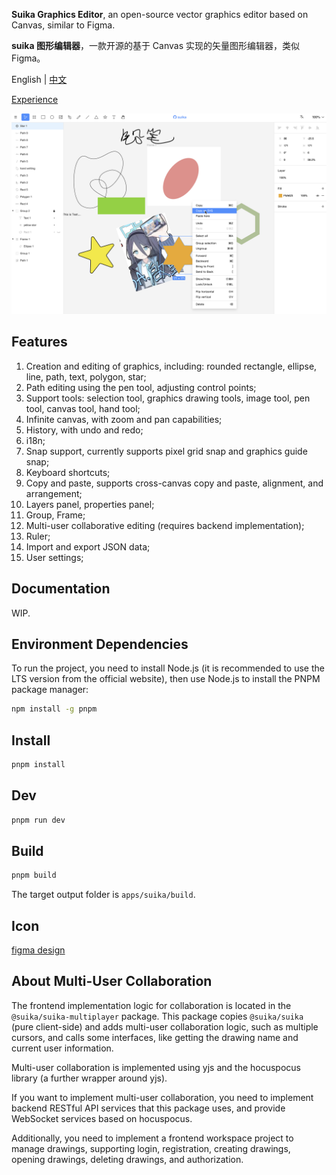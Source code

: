 **Suika Graphics Editor**, an open-source vector graphics editor based on Canvas, similar to Figma.

**suika 图形编辑器**，一款开源的基于 Canvas 实现的矢量图形编辑器，类似 Figma。

English | [中文](./README_zh.md)

[Experience](https://blog.fstars.wang/app/suika/)

![Screenshot](screenshot.png)

## Features

1. Creation and editing of graphics, including: rounded rectangle, ellipse, line, path, text, polygon, star;
2. Path editing using the pen tool, adjusting control points;
3. Support tools: selection tool, graphics drawing tools, image tool, pen tool, canvas tool, hand tool;
4. Infinite canvas, with zoom and pan capabilities;
5. History, with undo and redo;
6. i18n;
7. Snap support, currently supports pixel grid snap and graphics guide snap;
8. Keyboard shortcuts;
9. Copy and paste, supports cross-canvas copy and paste, alignment, and arrangement;
10. Layers panel, properties panel;
11. Group, Frame;
12. Multi-user collaborative editing (requires backend implementation);
13. Ruler;
14. Import and export JSON data;
15. User settings;

## Documentation

WIP.

## Environment Dependencies

To run the project, you need to install Node.js (it is recommended to use the LTS version from the official website), then use Node.js to install the PNPM package manager:

```sh
npm install -g pnpm
```

## Install

```sh
pnpm install
```

## Dev

```sh
pnpm run dev
```

## Build

```sh
pnpm build
```

The target output folder is `apps/suika/build`.

## Icon

[figma design](https://www.figma.com/community/file/1224385128783567603/suika-icons)

## About Multi-User Collaboration

The frontend implementation logic for collaboration is located in the `@suika/suika-multiplayer` package. This package copies `@suika/suika` (pure client-side) and adds multi-user collaboration logic, such as multiple cursors, and calls some interfaces, like getting the drawing name and current user information.

Multi-user collaboration is implemented using yjs and the hocuspocus library (a further wrapper around yjs).

If you want to implement multi-user collaboration, you need to implement backend RESTful API services that this package uses, and provide WebSocket services based on hocuspocus.

Additionally, you need to implement a frontend workspace project to manage drawings, supporting login, registration, creating drawings, opening drawings, deleting drawings, and authorization.
